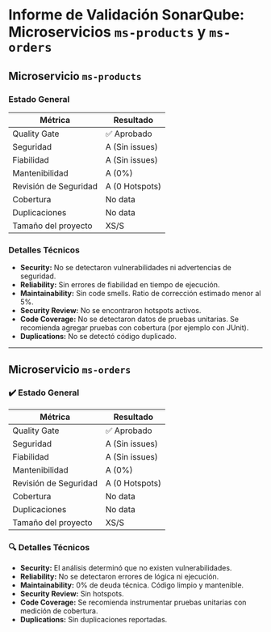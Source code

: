 # Informe de Validación SonarQube: Microservicios `ms-products` y `ms-orders`

## Microservicio `ms-products`

### Estado General

| Métrica               | Resultado      |
| --------------------- | -------------- |
| Quality Gate          | ✅ Aprobado     |
| Seguridad             | A (Sin issues) |
| Fiabilidad            | A (Sin issues) |
| Mantenibilidad        | A (0%)         |
| Revisión de Seguridad | A (0 Hotspots) |
| Cobertura             | No data        |
| Duplicaciones         | No data        |
| Tamaño del proyecto   | XS/S           |

### Detalles Técnicos

* **Security:** No se detectaron vulnerabilidades ni advertencias de seguridad.
* **Reliability:** Sin errores de fiabilidad en tiempo de ejecución.
* **Maintainability:** Sin code smells. Ratio de corrección estimado menor al 5%.
* **Security Review:** No se encontraron hotspots activos.
* **Code Coverage:** No se detectaron datos de pruebas unitarias. Se recomienda agregar pruebas con cobertura (por ejemplo con JUnit).
* **Duplications:** No se detectó código duplicado.

---

## Microservicio `ms-orders`

### ✔️ Estado General

| Métrica               | Resultado      |
| --------------------- | -------------- |
| Quality Gate          | ✅ Aprobado     |
| Seguridad             | A (Sin issues) |
| Fiabilidad            | A (Sin issues) |
| Mantenibilidad        | A (0%)         |
| Revisión de Seguridad | A (0 Hotspots) |
| Cobertura             | No data        |
| Duplicaciones         | No data        |
| Tamaño del proyecto   | XS/S           |

### 🔍 Detalles Técnicos

* **Security:** El análisis determinó que no existen vulnerabilidades.
* **Reliability:** No se detectaron errores de lógica ni ejecución.
* **Maintainability:** 0% de deuda técnica. Código limpio y mantenible.
* **Security Review:** Sin hotspots.
* **Code Coverage:** Se recomienda instrumentar pruebas unitarias con medición de cobertura.
* **Duplications:** Sin duplicaciones reportadas.
